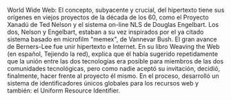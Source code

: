 World Wide Web: El concepto, subyacente y crucial, del hipertexto tiene sus orígenes en viejos proyectos de la década de los 60, como el Proyecto Xanadú de Ted Nelson y el sistema on-line NLS de Douglas Engelbart. Los dos, Nelson y Engelbart, estaban a su vez inspirados por el ya citado sistema basado en microfilm "memex", de Vannevar Bush. El gran avance de Berners-Lee fue unir hipertexto e Internet. En su libro Weaving the Web (en español, Tejiendo la red), explica que él había sugerido repetidamente que la unión entre las dos tecnologías era posible para miembros de las dos comunidades tecnológicas, pero como nadie aceptó su invitación, decidió, finalmente, hacer frente al proyecto él mismo. En el proceso, desarrolló un sistema de identificadores únicos globales para los recursos web y también: el Uniform Resource Identifier.

